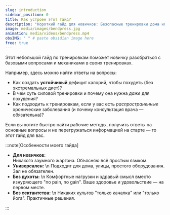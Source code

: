 ```yaml
---
slug: introduction
sidebar_position: 0
title: Как устроен этот гайд?
description: "Короткий гайд для новичков: Безопасные тренировки дома или на улице без сложностей"
image: media/images/bendpress.jpg
animation: media/videos/bendpress.mp4
obsIMG: " " # paste obsidian image here
free: true
---
```

Этот небольшой гайд по тренировкам поможет новичку разобраться с базовыми вопросами и механиками в своих тренировках.

Например, здесь можно найти ответы на вопросы:
- Как создать **устойчивый** дефицит калорий, чтобы похудеть (без экстремальных диет)?
- В чем суть силовой тренировки и почему она нужна *даже* для похудения?
- Как подходить к тренировкам, если у вас есть *распространенные* хронические заболевания (и почему консультация врача — обязательна)?

 Если вы хотите быстро найти рабочие методы, получить ответы на основные вопросы и не перегружаться информацией на старте — то этот гайд для вас.

:::note[Особенности моего гайда]  

- **Для новичков:** \
  Никакого заумного жаргона. Объясняю всё простым языком.
- **Универсален:** \n
  Подходит для дома, улицы, простого оборудования. Зал не обязателен.
- **Без духоты:** \n
  Комфортные нагрузки и здравый смысл вместо изнуряющего "no pain, no gain". Ваше здоровье и удовольствие — на первом месте.
- **Без сектантства:** \n
  Никаких культов "только качалка" или "только йога". Практичные решения.

:::


